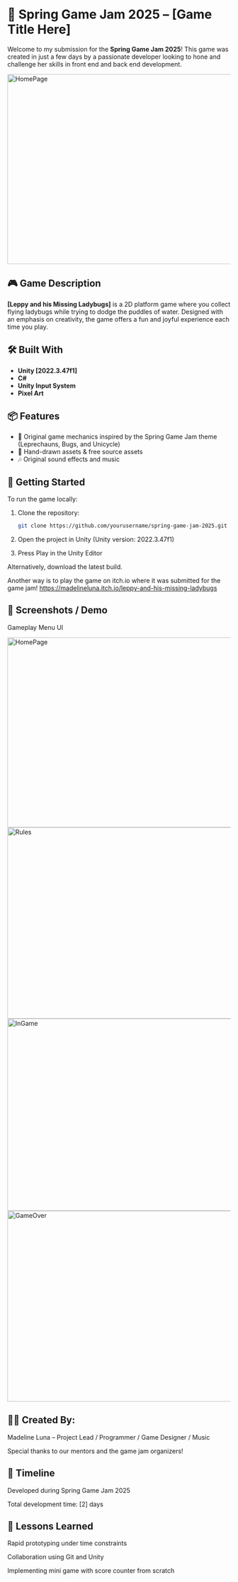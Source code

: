 # 🌸 Spring Game Jam 2025 – [Game Title Here]

Welcome to my submission for the **Spring Game Jam 2025**! This game was created in just a few days by a passionate developer looking to hone and challenge her skills in front end and back end development.

<img width="765" height="429" alt="HomePage" src="https://github.com/user-attachments/assets/a22a016f-d43a-4e44-8f6b-6f0e94d58246" />

## 🎮 Game Description

**[Leppy and his Missing Ladybugs]** is a 2D platform game where you collect flying ladybugs while trying to dodge the puddles of water. Designed with an emphasis on creativity, the game offers a fun and joyful experience each time you play.

## 🛠️ Built With

- **Unity [2022.3.47f1]**
- **C#**
- **Unity Input System**
- **Pixel Art**

## 📦 Features

- 🌸 Original game mechanics inspired by the Spring Game Jam theme (Leprechauns, Bugs, and Unicycle) 
- 🎨 Hand-drawn assets & free source assets 
- 🎶 Original sound effects and music 

## 🚀 Getting Started

To run the game locally:

1. Clone the repository:
   ```bash
   git clone https://github.com/yourusername/spring-game-jam-2025.git
   
2. Open the project in Unity (Unity version: 2022.3.47f1)

3. Press Play in the Unity Editor

Alternatively, download the latest build.

Another way is to play the game on itch.io where it was submitted for the game jam!
https://madelineluna.itch.io/leppy-and-his-missing-ladybugs

## 🎥 Screenshots / Demo

Gameplay	Menu UI

<!-- Replace paths with your actual images -->
<img width="765" height="429" alt="HomePage" src="https://github.com/user-attachments/assets/f268964d-5513-4ba7-ab8f-d9b15ebd5dbd" />
<img width="764" height="432" alt="Rules" src="https://github.com/user-attachments/assets/8f2049bb-055e-4558-b197-818d53fd4369" />
<img width="770" height="434" alt="InGame" src="https://github.com/user-attachments/assets/240efcc0-b389-45d5-8f3d-12dafb6c40c9" />
<img width="769" height="431" alt="GameOver" src="https://github.com/user-attachments/assets/21bf2431-d578-4c84-ba3c-2b8287d99eff" />

## 👩‍💻 Created By:

Madeline Luna – Project Lead / Programmer / Game Designer / Music

Special thanks to our mentors and the game jam organizers!

## 📅 Timeline

Developed during Spring Game Jam 2025

Total development time: [2] days

## 🧠 Lessons Learned

Rapid prototyping under time constraints

Collaboration using Git and Unity

Implementing mini game with score counter from scratch

